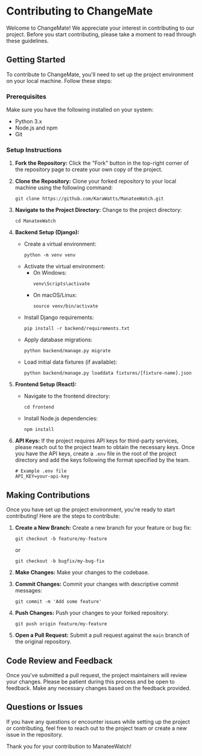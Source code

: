 # Contributing to ChangeMate

Welcome to ChangeMate! We appreciate your interest in contributing to our project. Before you start contributing, please take a moment to read through these guidelines.

## Getting Started

To contribute to ChangeMate, you'll need to set up the project environment on your local machine. Follow these steps:

### Prerequisites

Make sure you have the following installed on your system:

- Python 3.x
- Node.js and npm
- Git

### Setup Instructions

1. **Fork the Repository:** Click the "Fork" button in the top-right corner of the repository page to create your own copy of the project.

2. **Clone the Repository:** Clone your forked repository to your local machine using the following command:
   ```
   git clone https://github.com/KaraWatts/ManateeWatch.git
   ```

3. **Navigate to the Project Directory:** Change to the project directory:
   ```
   cd ManateeWatch
   ```

4. **Backend Setup (Django):**
   - Create a virtual environment:
     ```
     python -m venv venv
     ```
   - Activate the virtual environment:
     - On Windows:
       ```
       venv\Scripts\activate
       ```
     - On macOS/Linux:
       ```
       source venv/bin/activate
       ```
   - Install Django requirements:
     ```
     pip install -r backend/requirements.txt
     ```
   - Apply database migrations:
     ```
     python backend/manage.py migrate
     ```
   - Load initial data fixtures (if available):
     ```
     python backend/manage.py loaddata fixtures/[fixture-name].json
     ```

5. **Frontend Setup (React):**
   - Navigate to the frontend directory:
     ```
     cd frontend
     ```
   - Install Node.js dependencies:
     ```
     npm install
     ```

6. **API Keys:**
   If the project requires API keys for third-party services, please reach out to the project team to obtain the necessary keys. Once you have the API keys, create a `.env` file in the root of the project directory and add the keys following the format specified by the team.

   ```
   # Example .env file
   API_KEY=your-api-key
   ```

## Making Contributions

Once you have set up the project environment, you're ready to start contributing! Here are the steps to contribute:

1. **Create a New Branch:** Create a new branch for your feature or bug fix:
   ```
   git checkout -b feature/my-feature
   ```
   or
   ```
   git checkout -b bugfix/my-bug-fix
   ```

2. **Make Changes:** Make your changes to the codebase.

3. **Commit Changes:** Commit your changes with descriptive commit messages:
   ```
   git commit -m 'Add some feature'
   ```

4. **Push Changes:** Push your changes to your forked repository:
   ```
   git push origin feature/my-feature
   ```

5. **Open a Pull Request:** Submit a pull request against the `main` branch of the original repository.

## Code Review and Feedback

Once you've submitted a pull request, the project maintainers will review your changes. Please be patient during this process and be open to feedback. Make any necessary changes based on the feedback provided.

## Questions or Issues

If you have any questions or encounter issues while setting up the project or contributing, feel free to reach out to the project team or create a new issue in the repository.

Thank you for your contribution to ManateeWatch!
